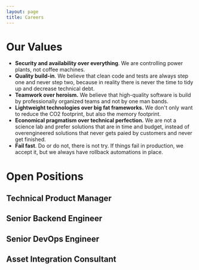 ```yaml
---
layout: page
title: Careers
---
```


# Our Values

* **Security and availability over everything**. We are controlling power plants, not coffee machines. 
* **Quality build-in**. We believe that clean code and tests are always step one and never step two, because in reality there is never the time 
to tidy up and decrease technical debt. 
* **Teamwork over heroism.** We believe that high-quality software is build by professionally organized teams and not by one man bands.
* **Lightweight technologies over big fat frameworks.** We don't only want to reduce the CO2 footprint, but also the memory footprint.
* **Economical pragmatism over technical perfection.**  We are not a science lab and prefer solutions that are in time and budget, instead of overengineered solutions that never gets paied by customers and never get finished.
* **Fail fast**. Do or do not, there is not try. If things fail in production, we accept it, but we always have rollback automations in place.

# Open Positions

## Technical Product Manager
## Senior Backend Engineer
## Senior DevOps Engineer
## Asset Integration Consultant
